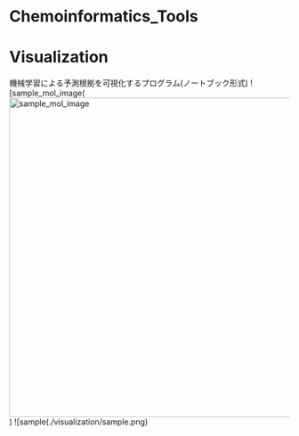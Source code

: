 # Chemoinformatics_Tools

# Visualization
機械学習による予測根拠を可視化するプログラム(ノートブック形式)
![sample_mol_image(<img width="573" alt="sample_mol_image" src="https://user-images.githubusercontent.com/39366279/107952061-99dfc780-6fdc-11eb-9240-248b68ad8d2e.png">)
![sample(./visualization/sample.png)
